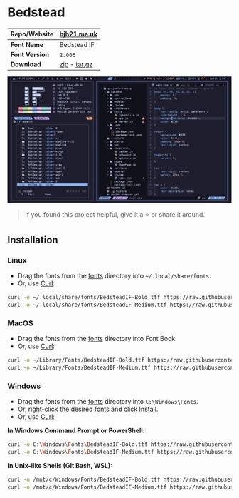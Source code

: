 <!-- SHORTCUT REFERENCE LINKS -->

[zip]: https://github.com/iconicFonts/if/releases/download/v1.1.0/Bedstead.zip
[tar]: https://github.com/iconicFonts/if/releases/download/v1.1.0/Bedstead.tar.gz
[url]: https://bjh21.me.uk/bedstead

# Bedstead

| Repo/Website     | [bjh21.me.uk][url]         |
| :--------------- | :------------------------- |
| **Font Name**    | Bedstead IF                |
| **Font Version** | `2.006`                    |
| **Download**     | [zip][zip] - [tar.gz][tar] |

![Font preview](preview.png)

> If you found this project helpful, give it a :star: or share it around.

## Installation

### Linux

- Drag the fonts from the [fonts](fonts) directory into `~/.local/share/fonts`.
- Or, use [Curl](https://github.com/curl/curl):

```sh
curl -o ~/.local/share/fonts/BedsteadIF-Bold.ttf https://raw.githubusercontent.com/iconicFonts/if/main/fonts/patched/Bedstead/fonts/BedsteadIF-Bold.ttf
curl -o ~/.local/share/fonts/BedsteadIF-Medium.ttf https://raw.githubusercontent.com/iconicFonts/if/main/fonts/patched/Bedstead/fonts/BedsteadIF-Medium.ttf
```

### MacOS

- Drag the fonts from the [fonts](fonts) directory into Font Book.
- Or, use [Curl](https://github.com/curl/curl):

```sh
curl -o ~/Library/Fonts/BedsteadIF-Bold.ttf https://raw.githubusercontent.com/iconicFonts/if/main/fonts/patched/Bedstead/fonts/BedsteadIF-Bold.ttf
curl -o ~/Library/Fonts/BedsteadIF-Medium.ttf https://raw.githubusercontent.com/iconicFonts/if/main/fonts/patched/Bedstead/fonts/BedsteadIF-Medium.ttf
```

### Windows

- Drag the fonts from the [fonts](fonts) directory into `C:\Windows\Fonts`.
- Or, right-click the desired fonts and click Install.
- Or, use [Curl](https://github.com/curl/curl):

**In Windows Command Prompt or PowerShell:**

```sh
curl -o C:\Windows\Fonts\BedsteadIF-Bold.ttf https://raw.githubusercontent.com/iconicFonts/if/main/fonts/patched/Bedstead/fonts/BedsteadIF-Bold.ttf
curl -o C:\Windows\Fonts\BedsteadIF-Medium.ttf https://raw.githubusercontent.com/iconicFonts/if/main/fonts/patched/Bedstead/fonts/BedsteadIF-Medium.ttf
```

**In Unix-like Shells (Git Bash, WSL):**

```sh
curl -o /mnt/c/Windows/Fonts/BedsteadIF-Bold.ttf https://raw.githubusercontent.com/iconicFonts/if/main/fonts/patched/Bedstead/fonts/BedsteadIF-Bold.ttf
curl -o /mnt/c/Windows/Fonts/BedsteadIF-Medium.ttf https://raw.githubusercontent.com/iconicFonts/if/main/fonts/patched/Bedstead/fonts/BedsteadIF-Medium.ttf
```
